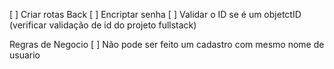 [ ] Criar rotas Back
[ ] Encriptar senha
[ ] Validar o ID se é um objetctID (verificar validação de id do projeto fullstack)

Regras de Negocio
[ ] Não pode ser feito um cadastro com mesmo nome de usuario

